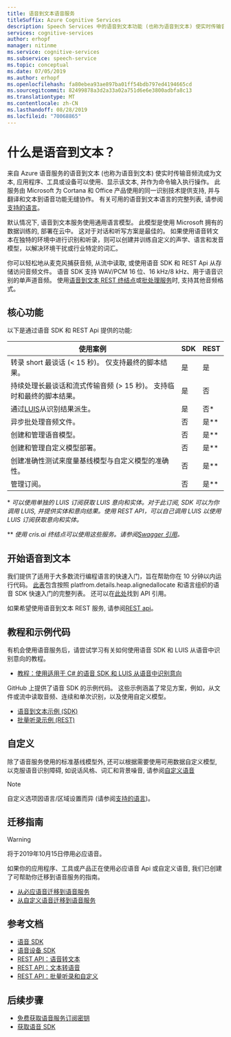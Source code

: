 ```yaml
---
title: 语音到文本语音服务
titleSuffix: Azure Cognitive Services
description: Speech Services 中的语音到文本功能 (也称为语音到文本) 使实时传输音频流成为文本, 应用程序、工具或设备可以使用、显示该文本, 并作为命令输入执行操作。 此服务由 Microsoft 为 Cortana 和 Office 产品使用的同一识别技术提供支持, 并与翻译和文本到语音功能无缝协作。
services: cognitive-services
author: erhopf
manager: nitinme
ms.service: cognitive-services
ms.subservice: speech-service
ms.topic: conceptual
ms.date: 07/05/2019
ms.author: erhopf
ms.openlocfilehash: fa80ebea93ae897ba01ff54bdb797ed4194665cd
ms.sourcegitcommit: 82499878a3d2a33a02a751d6e6e3800adbfa8c13
ms.translationtype: MT
ms.contentlocale: zh-CN
ms.lasthandoff: 08/28/2019
ms.locfileid: "70068865"
---
```

# <a name="what-is-speech-to-text"></a>什么是语音到文本？

来自 Azure 语音服务的语音到文本 (也称为语音到文本) 使实时传输音频流成为文本, 应用程序、工具或设备可以使用、显示该文本, 并作为命令输入执行操作。 此服务由 Microsoft 为 Cortana 和 Office 产品使用的同一识别技术提供支持, 并与翻译和文本到语音功能无缝协作。  有关可用的语音到文本语言的完整列表, 请参阅[支持的语言](https://docs.microsoft.com/azure/cognitive-services/speech-service/language-support#speech-to-text)。

默认情况下, 语音到文本服务使用通用语言模型。 此模型是使用 Microsoft 拥有的数据训练的, 部署在云中。 这对于对话和听写方案是最佳的。 如果使用语音转文本在独特的环境中进行识别和听录，则可以创建并训练自定义的声学、语言和发音模型，以解决环境干扰或行业特定的词汇。

你可以轻松地从麦克风捕获音频, 从流中读取, 或使用语音 SDK 和 REST Api 从存储访问音频文件。 语音 SDK 支持 WAV/PCM 16 位、16 kHz/8 kHz、用于语音识别的单声道音频。 使用[语音到文本 REST 终结点](https://docs.microsoft.com/azure/cognitive-services/speech-service/rest-apis)或[批处理服务](https://docs.microsoft.com/azure/cognitive-services/speech-service/batch-transcription#supported-formats)时, 支持其他音频格式。

## <a name="core-features"></a>核心功能

以下是通过语音 SDK 和 REST Api 提供的功能:

| 使用案例 | SDK | REST |
|----------|-----|------|
| 转录 short 最谈话 (< 15 秒)。 仅支持最终的脚本结果。 | 是 | 是 |
| 持续处理长最谈话和流式传输音频 (> 15 秒)。 支持临时和最终的脚本结果。 | 是 | 否 |
| 通过[LUIS](https://docs.microsoft.com/azure/cognitive-services/luis/what-is-luis)从识别结果派生。 | 是 | 否\* |
| 异步批处理音频文件。 | 否 | 是\** |
| 创建和管理语音模型。 | 否 | 是\** |
| 创建和管理自定义模型部署。 | 否 | 是\** |
| 创建准确性测试来度量基线模型与自定义模型的准确性。 | 否 | 是\** |
| 管理订阅。 | 否 | 是\** |

\* *可以使用单独的 LUIS 订阅获取 LUIS 意向和实体。对于此订阅, SDK 可以为你调用 LUIS, 并提供实体和意向结果。使用 REST API，可以自己调用 LUIS 以使用 LUIS 订阅获取意向和实体。*

\** *使用 cris.ai 终结点可以使用这些服务。请参阅[Swagger 引用](https://westus.cris.ai/swagger/ui/index)。*

## <a name="get-started-with-speech-to-text"></a>开始语音到文本

我们提供了适用于大多数流行编程语言的快速入门，旨在帮助你在 10 分钟以内运行代码。 [此表](https://aka.ms/csspeech#5-minute-quickstarts)包含按照 platfrom.details.heap.alignedallocate 和语言组织的语音 SDK 快速入门的完整列表。  还可以在[此处](https://aka.ms/csspeech#reference)找到 API 引用。

如果希望使用语音到文本 REST 服务, 请参阅[REST api](https://docs.microsoft.com/azure/cognitive-services/speech-service/rest-apis)。

## <a name="tutorials-and-sample-code"></a>教程和示例代码

有机会使用语音服务后，请尝试学习有关如何使用语音 SDK 和 LUIS 从语音中识别意向的教程。

* [教程：使用适用于 C# 的语音 SDK 和 LUIS 从语音中识别意向](how-to-recognize-intents-from-speech-csharp.md)

GitHub 上提供了语音 SDK 的示例代码。 这些示例涵盖了常见方案，例如，从文件或流中读取音频、连续和单次识别，以及使用自定义模型。

* [语音到文本示例 (SDK)](https://github.com/Azure-Samples/cognitive-services-speech-sdk)
* [批量听录示例 (REST)](https://github.com/Azure-Samples/cognitive-services-speech-sdk/tree/master/samples/batch)

## <a name="customization"></a>自定义

除了语音服务使用的标准基线模型外, 还可以根据需要使用可用数据自定义模型, 以克服语音识别障碍, 如说话风格、词汇和背景噪音, 请参阅[自定义语音](how-to-custom-speech.md)

> [!NOTE]
> 自定义选项因语言/区域设置而异 (请参阅[支持的语言](supported-languages.md))。

## <a name="migration-guides"></a>迁移指南

> [!WARNING]
> 将于2019年10月15日停用必应语音。

如果你的应用程序、工具或产品正在使用必应语音 Api 或自定义语音, 我们已创建了可帮助你迁移到语音服务的指南。

* [从必应语音迁移到语音服务](https://docs.microsoft.com/azure/cognitive-services/speech-service/how-to-migrate-from-bing-speech)
* [从自定义语音迁移到语音服务](https://docs.microsoft.com/azure/cognitive-services/speech-service/how-to-migrate-from-custom-speech-service)

## <a name="reference-docs"></a>参考文档

* [语音 SDK](https://aka.ms/csspeech)
* [语音设备 SDK](speech-devices-sdk.md)
* [REST API：语音转文本](rest-speech-to-text.md)
* [REST API：文本转语音](rest-text-to-speech.md)
* [REST API：批量听录和自定义](https://westus.cris.ai/swagger/ui/index)

## <a name="next-steps"></a>后续步骤

* [免费获取语音服务订阅密钥](get-started.md)
* [获取语音 SDK](speech-sdk.md)
